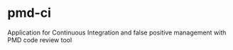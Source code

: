 # pmd-ci
Application for Continuous Integration and false positive management with PMD code review tool
